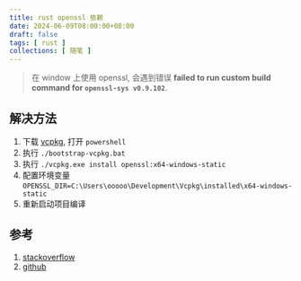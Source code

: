 ```yaml
---
title: rust openssl 依赖
date: 2024-06-09T08:00:00+08:00
draft: false
tags: [ rust ]
collections: [ 随笔 ]
---
```


> 在 window 上使用 openssl, 会遇到错误 **failed to run custom build command for `openssl-sys v0.9.102`**.

## 解决方法

1. 下载 [vcpkg](https://github.com/Microsoft/vcpkg), 打开 `powershell`
2. 执行 `./bootstrap-vcpkg.bat`
3. 执行 `./vcpkg.exe install openssl:x64-windows-static`
4. 配置环境变量 `OPENSSL_DIR=C:\Users\ooooo\Development\Vcpkg\installed\x64-windows-static`
5. 重新启动项目编译

## 参考

1. [stackoverflow](https://stackoverflow.com/questions/55912871/how-to-work-with-openssl-for-rust-within-a-windows-development-environment)
2. [github](https://github.com/sfackler/rust-openssl/issues/1086)
